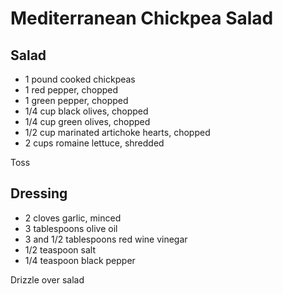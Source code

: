 Mediterranean Chickpea Salad
============================

Salad
-----

- 1 pound cooked chickpeas
- 1 red pepper, chopped
- 1 green pepper, chopped
- 1/4 cup black olives, chopped
- 1/4 cup green olives, chopped
- 1/2 cup marinated artichoke hearts, chopped
- 2 cups romaine lettuce, shredded

Toss

Dressing
--------

- 2 cloves garlic, minced
- 3 tablespoons olive oil
- 3 and 1/2 tablespoons red wine vinegar
- 1/2 teaspoon salt
- 1/4 teaspoon black pepper

Drizzle over salad